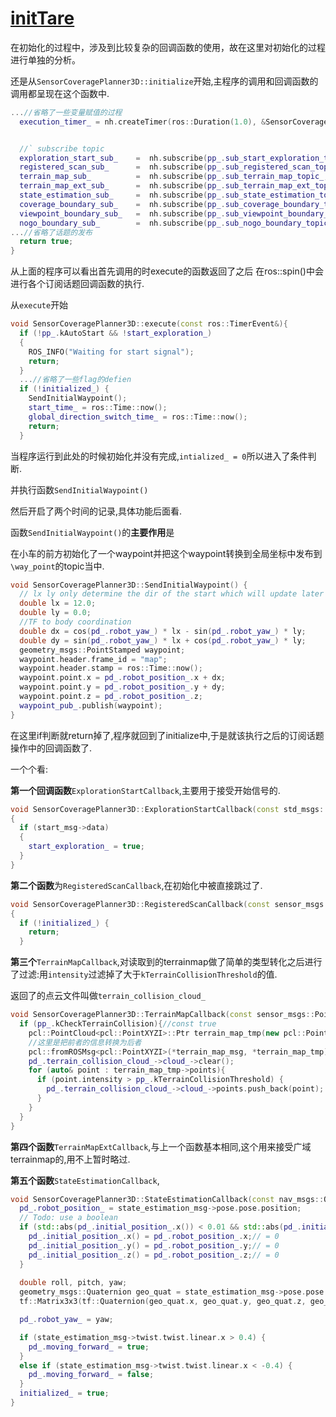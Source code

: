 # [initTare](https://github.com/shu1ong/gitblog/issues/26)

在初始化的过程中，涉及到比较复杂的回调函数的使用，故在这里对初始化的过程进行单独的分析。

还是从`SensorCoveragePlanner3D::initialize`开始,主程序的调用和回调函数的调用都呈现在这个函数中.
```c++
...//省略了一些变量赋值的过程
  execution_timer_ = nh.createTimer(ros::Duration(1.0), &SensorCoveragePlanner3D::execute, this);


  //` subscribe topic
  exploration_start_sub_    =  nh.subscribe(pp_.sub_start_exploration_topic_, 5, &SensorCoveragePlanner3D::ExplorationStartCallback, this); //` no publisher
  registered_scan_sub_      =  nh.subscribe(pp_.sub_registered_scan_topic_, 5, &SensorCoveragePlanner3D::RegisteredScanCallback, this);
  terrain_map_sub_          =  nh.subscribe(pp_.sub_terrain_map_topic_, 5, &SensorCoveragePlanner3D::TerrainMapCallback, this);
  terrain_map_ext_sub_      =  nh.subscribe(pp_.sub_terrain_map_ext_topic_, 5, &SensorCoveragePlanner3D::TerrainMapExtCallback, this);
  state_estimation_sub_     =  nh.subscribe(pp_.sub_state_estimation_topic_, 5, &SensorCoveragePlanner3D::StateEstimationCallback, this);
  coverage_boundary_sub_    =  nh.subscribe(pp_.sub_coverage_boundary_topic_, 1, &SensorCoveragePlanner3D::CoverageBoundaryCallback, this);
  viewpoint_boundary_sub_   =  nh.subscribe(pp_.sub_viewpoint_boundary_topic_, 1, &SensorCoveragePlanner3D::ViewPointBoundaryCallback, this);
  nogo_boundary_sub_        =  nh.subscribe(pp_.sub_nogo_boundary_topic_, 1, &SensorCoveragePlanner3D::NogoBoundaryCallback, this);
...//省略了话题的发布
  return true;
}

```
从上面的程序可以看出首先调用的时execute的函数返回了之后 在ros::spin()中会进行各个订阅话题回调函数的执行.

从`execute`开始
```c++
void SensorCoveragePlanner3D::execute(const ros::TimerEvent&){
  if (!pp_.kAutoStart && !start_exploration_)
  {
    ROS_INFO("Waiting for start signal");
    return;
  }
  ...//省略了一些flag的defien
  if (!initialized_) {
    SendInitialWaypoint();
    start_time_ = ros::Time::now();
    global_direction_switch_time_ = ros::Time::now();
    return;
  }
```

当程序运行到此处的时候初始化并没有完成,`intialized_ = 0`所以进入了条件判断.

并执行函数`SendInitialWaypoint()`

然后开启了两个时间的记录,具体功能后面看.

函数`SendInitialWaypoint()`的**主要作用**是

在小车的前方初始化了一个waypoint并把这个waypoint转换到全局坐标中发布到`\way_point`的topic当中.
```c++
void SensorCoveragePlanner3D::SendInitialWaypoint() {
  // lx ly only determine the dir of the start which will update later
  double lx = 12.0;
  double ly = 0.0;
  //TF to body coordination
  double dx = cos(pd_.robot_yaw_) * lx - sin(pd_.robot_yaw_) * ly;
  double dy = sin(pd_.robot_yaw_) * lx + cos(pd_.robot_yaw_) * ly;
  geometry_msgs::PointStamped waypoint;
  waypoint.header.frame_id = "map";
  waypoint.header.stamp = ros::Time::now();
  waypoint.point.x = pd_.robot_position_.x + dx;
  waypoint.point.y = pd_.robot_position_.y + dy;
  waypoint.point.z = pd_.robot_position_.z;
  waypoint_pub_.publish(waypoint);
}
```

在这里if判断就return掉了,程序就回到了initialize中,于是就该执行之后的订阅话题操作中的回调函数了.

一个个看:

**第一个回调函数**`ExplorationStartCallback`,主要用于接受开始信号的.
```c++
void SensorCoveragePlanner3D::ExplorationStartCallback(const std_msgs::Bool::ConstPtr& start_msg)
{
  if (start_msg->data)
  {
    start_exploration_ = true;
  }
}
```
**第二个函数**为`RegisteredScanCallback`,在初始化中被直接跳过了.
```c++
void SensorCoveragePlanner3D::RegisteredScanCallback(const sensor_msgs::PointCloud2ConstPtr& registered_scan_msg)
{
  if (!initialized_) {
    return;
  }
```
**第三个**`TerrainMapCallback`,对读取到的terrainmap做了简单的类型转化之后进行了过滤:用`intensity`过滤掉了大于`kTerrainCollisionThreshold`的值.

返回了的点云文件叫做`terrain_collision_cloud_`
```C++
void SensorCoveragePlanner3D::TerrainMapCallback(const sensor_msgs::PointCloud2ConstPtr& terrain_map_msg){
  if (pp_.kCheckTerrainCollision){//const true 
    pcl::PointCloud<pcl::PointXYZI>::Ptr terrain_map_tmp(new pcl::PointCloud<pcl::PointXYZI>());
    //这里是把前者的信息转换为后者
    pcl::fromROSMsg<pcl::PointXYZI>(*terrain_map_msg, *terrain_map_tmp);
    pd_.terrain_collision_cloud_->cloud_->clear();
    for (auto& point : terrain_map_tmp->points){
      if (point.intensity > pp_.kTerrainCollisionThreshold) {
        pd_.terrain_collision_cloud_->cloud_->points.push_back(point);
      }
    }
  }
}
```
**第四个函数**`TerrainMapExtCallback`,与上一个函数基本相同,这个用来接受广域terrainmap的,用不上暂时略过.

**第五个函数**`StateEstimationCallback`,
```c++
void SensorCoveragePlanner3D::StateEstimationCallback(const nav_msgs::Odometry::ConstPtr& state_estimation_msg) {
  pd_.robot_position_ = state_estimation_msg->pose.pose.position;
  // Todo: use a boolean
  if (std::abs(pd_.initial_position_.x()) < 0.01 && std::abs(pd_.initial_position_.y()) < 0.01 && std::abs(pd_.initial_position_.z()) < 0.01) {
    pd_.initial_position_.x() = pd_.robot_position_.x;// = 0
    pd_.initial_position_.y() = pd_.robot_position_.y;// = 0
    pd_.initial_position_.z() = pd_.robot_position_.z;// = 0
  }
  
  double roll, pitch, yaw;
  geometry_msgs::Quaternion geo_quat = state_estimation_msg->pose.pose.orientation;
  tf::Matrix3x3(tf::Quaternion(geo_quat.x, geo_quat.y, geo_quat.z, geo_quat.w)).getRPY(roll, pitch, yaw);

  pd_.robot_yaw_ = yaw;

  if (state_estimation_msg->twist.twist.linear.x > 0.4) {
    pd_.moving_forward_ = true;
  }
  else if (state_estimation_msg->twist.twist.linear.x < -0.4) {
    pd_.moving_forward_ = false;
  }
  initialized_ = true;
}
```




